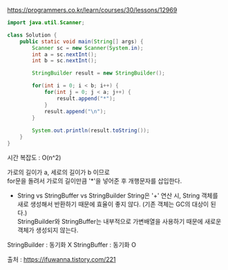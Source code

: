 https://programmers.co.kr/learn/courses/30/lessons/12969

```java
import java.util.Scanner;

class Solution {
    public static void main(String[] args) {
        Scanner sc = new Scanner(System.in);
        int a = sc.nextInt();
        int b = sc.nextInt();

        StringBuilder result = new StringBuilder();

        for(int i = 0; i < b; i++) {
            for(int j = 0; j < a; j++) {
                result.append("*");
            }
            result.append("\n");
        }
        
        System.out.println(result.toString());
    }
}
```

시간 복잡도 : O(n^2)

가로의 길이가 a, 세로의 길이가 b 이므로  
for문을 돌려서 가로의 길이만큼 '*'을 넣어준 후 개행문자를 삽입한다. 

- String vs StringBuffer vs StringBuilder
String은 '+' 연산 시, String 객체를 새로 생성해서 반환하기 때문에 효율이 좋지 않다. (기존 객체는 GC의 대상이 된다.)   
StringBuilder와 StringBuffer는 내부적으로 가변배열을 사용하기 때문에 새로운 객체가 생성되지 않는다.   
  
StringBuilder : 동기화 X 
StringBuffer : 동기화 O

출처 : https://ifuwanna.tistory.com/221
